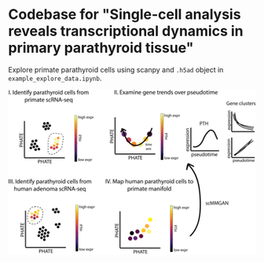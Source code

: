 # Codebase for "Single-cell analysis reveals transcriptional dynamics in primary parathyroid tissue"

Explore primate parathyroid cells using scanpy and `.h5ad` object in `example_explore_data.ipynb`.

![overview](overview.png)
